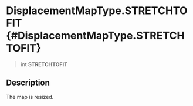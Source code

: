 DisplacementMapType.STRETCHTOFIT {#DisplacementMapType.STRETCHTOFIT}
================================

> int **STRETCHTOFIT**

Description
-----------

The map is resized.
